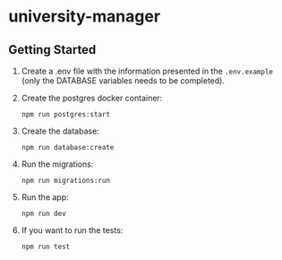# university-manager

## Getting Started


1. Create a .env file with the information presented in the ```.env.example``` (only the DATABASE variables needs to be completed).
2. Create the postgres docker container: 

    ```npm run postgres:start```
3. Create the database: 

    ```npm run database:create```
4. Run the migrations: 

    ```npm run migrations:run```
5. Run the app: 

    ```npm run dev```

6. If you want to run the tests:

    ```npm run test```



